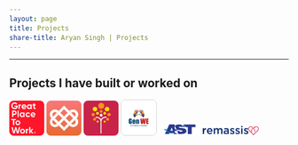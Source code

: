 ```yaml
---
layout: page
title: Projects
share-title: Aryan Singh | Projects
---
```


---

## Projects I have built or worked on

<div style="flex-direction:row;">
<a href="https://apps.apple.com/in/app/for-all-community/id1658745332" target="_blank" style="text-decoration: none;">
<img src="/assets/img/gptw_app_icon.webp" alt="FOR ALL COMMUNITY application icon" style="border-radius: 12.5%; width: 12.5%" />
</a>

<a href="https://apps.apple.com/in/app/travokarma/id1596474556" target="_blank" style="text-decoration: none;">
<img src="/assets/img/travokarma_app_icon.webp" alt="Travokarma application icon" style="border-radius: 12.5%; width: 12.5%"/>
</a>

<a href="https://apps.apple.com/in/app/fikaa-investment-app-for-women/id1641668238" target="_blank" style="text-decoration: none;">
<img src="/assets/img/fikaa_app_icon.webp" alt="GenWE application icon" style="border-radius: 12.5%; width: 12.5%;"/>
</a>

<a href="https://apps.apple.com/in/app/genwe/id1537440686" target="_blank" style="text-decoration: none;">
<img src="/assets/img/genwe_app_icon.webp" alt="GenWE application icon" style="border-radius: 12.5%; width: 12.5%; border: 0.5px solid #d3d3d3"/>
</a>

<a href="https://www.asttaas.com/" target="_blank" style="text-decoration: none;">
<img src="/assets/img/ast_logo.png" alt="Travokarma application icon" style="width: 15%"/>
</a>

<a href="https://www.remassis.com/" target="_blank" style="text-decoration: none;">
<img src="/assets/img/remassis_logo.png" alt="Travokarma application icon" style="width: 20%"/>
</a>
</div>
